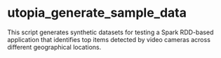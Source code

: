 # utopia_generate_sample_data
This script generates synthetic datasets for testing a Spark RDD-based application that identifies top items detected by video cameras across different geographical locations.

